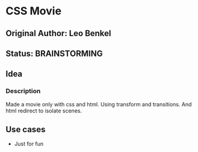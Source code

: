 # CSS Movie

## Original Author: Leo Benkel

## Status: BRAINSTORMING

## Idea

### Description

Made a movie only with css and html. 
Using transform and transitions. 
And html redirect to isolate scenes. 

## Use cases

* Just for fun
